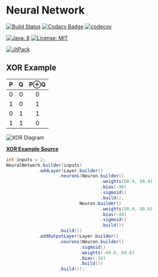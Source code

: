 # Neural Network

[![Build Status](https://travis-ci.org/cluttered-cryptocurrency/neural-network.svg?branch=master)](https://travis-ci.org/cluttered-cryptocurrency/neural-network)
[![Codacy Badge](https://api.codacy.com/project/badge/Grade/c6188b0aaf50430a92cebf29189f6f84)](https://www.codacy.com/app/cluttered-code/neural-network?utm_source=github.com&amp;utm_medium=referral&amp;utm_content=cluttered-cryptocurrency/neural-network&amp;utm_campaign=Badge_Grade)
[![codecov](https://codecov.io/gh/cluttered-cryptocurrency/neural-network/branch/master/graph/badge.svg)](https://codecov.io/gh/cluttered-cryptocurrency/neural-network)

[![Java: 8](https://img.shields.io/badge/java-8-blue.svg)](http://docs.oracle.com/javase/8/docs/api/)
[![License: MIT](https://img.shields.io/badge/license-MIT-blue.svg)](https://raw.githubusercontent.com/cluttered-cryptocurrency/neural-network/master/LICENSE)

[![JitPack](https://jitpack.io/v/cluttered-cryptocurrency/neural-network.svg)](https://jitpack.io/#cluttered-cryptocurrency/neural-network)

## XOR Example

|   P   |   Q   | P&oplus;Q |
| :---: | :---: | :-------: |
|   0   |   0   |     0     |
|   1   |   0   |     1     |
|   0   |   1   |     1     |
|   1   |   1   |     0     |

![XOR Diagram](https://raw.githubusercontent.com/cluttered-cryptocurrency/neural-network/master/xor-neural-network.png)

**[XOR Example Source](https://github.com/cluttered-cryptocurrency/neural-network/blob/master/src/test/java/integration/XorTest.java)**

```java
int inputs = 2;
NeuralNetwork.builder(inputs)
            .addLayer(Layer.builder()
                    .neurons(Neuron.builder()
                                    .weights(60.0, 60.0)
                                    .bias(-90)
                                    .sigmoid()
                                    .build(),
                            Neuron.builder()
                                    .weights(80.0, 80.0)
                                    .bias(-40)
                                    .sigmoid()
                                    .build())
                    .build())
            .addOutputLayer(Layer.builder()
                    .neurons(Neuron.builder()
                            .sigmoid()
                            .weights(-60.0, 60.0)
                            .bias(-30)
                            .build())
                    .build());
```